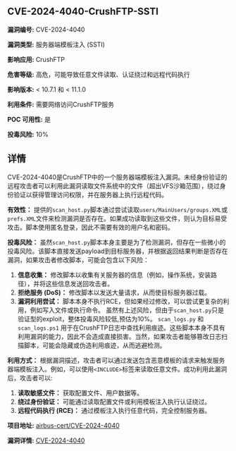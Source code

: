 ## CVE-2024-4040-CrushFTP-SSTI

**漏洞编号:** CVE-2024-4040

**漏洞类型:** 服务器端模板注入 (SSTI)

**影响应用:** CrushFTP

**危害等级:** 高危，可能导致任意文件读取、认证绕过和远程代码执行

**影响版本:** < 10.7.1 和 < 11.1.0

**利用条件:** 需要网络访问CrushFTP服务

**POC 可用性:** 是

**投毒风险:** 10%

## 详情

CVE-2024-4040是CrushFTP中的一个服务器端模板注入漏洞。未经身份验证的远程攻击者可以利用此漏洞读取文件系统中的文件（超出VFS沙箱范围），绕过身份验证以获得管理访问权限，并在服务器上执行远程代码。

**有效性：**
提供的`scan_host.py`脚本通过尝试读取`users/MainUsers/groups.XML`或`prefs.XML`文件来检测漏洞是否存在。如果成功读取到这些文件，则认为目标易受攻击。脚本使用匿名登录，因此不需要有效的用户名和密码。

**投毒风险：**
虽然`scan_host.py`脚本本身主要是为了检测漏洞，但存在一些微小的投毒风险。该脚本直接发送payload到目标服务器，并根据返回结果判断是否存在漏洞，如果攻击者修改脚本，可能会包含以下风险：
1.  **信息收集：**  修改脚本以收集有关服务器的信息（例如，操作系统，安装路径），并将这些信息发送回攻击者。
2.  **拒绝服务 (DoS)：**  修改脚本以发送大量请求，从而使目标服务器过载。
3.  **漏洞利用尝试：** 脚本本身不执行RCE，但如果经过修改，可以尝试更复杂的利用，例如写入文件或执行命令。
虽然有上述风险，但由于`scan_host.py`只是验证型的exploit，整体投毒风险较低,预估为10%。
`scan_logs.py` 和 `scan_logs.ps1` 用于在CrushFTP日志中查找利用痕迹。这些脚本本身不具有利用漏洞的能力，因此不会造成直接损害。当然，如果攻击者能够篡改日志扫描脚本，可能会隐藏或伪造利用痕迹，从而逃避检测。

**利用方式：**
根据漏洞描述，攻击者可以通过发送包含恶意模板的请求来触发服务器端模板注入。例如，可以使用`<INCLUDE>`标签来读取任意文件。成功利用此漏洞后，攻击者可以:
1.  **读取敏感文件：**  获取配置文件、用户数据等。
2.  **绕过身份验证：**  可能通过读取配置文件或利用模板注入执行认证绕过。
3.  **远程代码执行 (RCE)：**  通过模板注入执行任意代码，完全控制服务器。

**项目地址:** [airbus-cert/CVE-2024-4040](https://github.com/airbus-cert/CVE-2024-4040)

**漏洞详情:** [CVE-2024-4040](https://nvd.nist.gov/vuln/detail/CVE-2024-4040)
